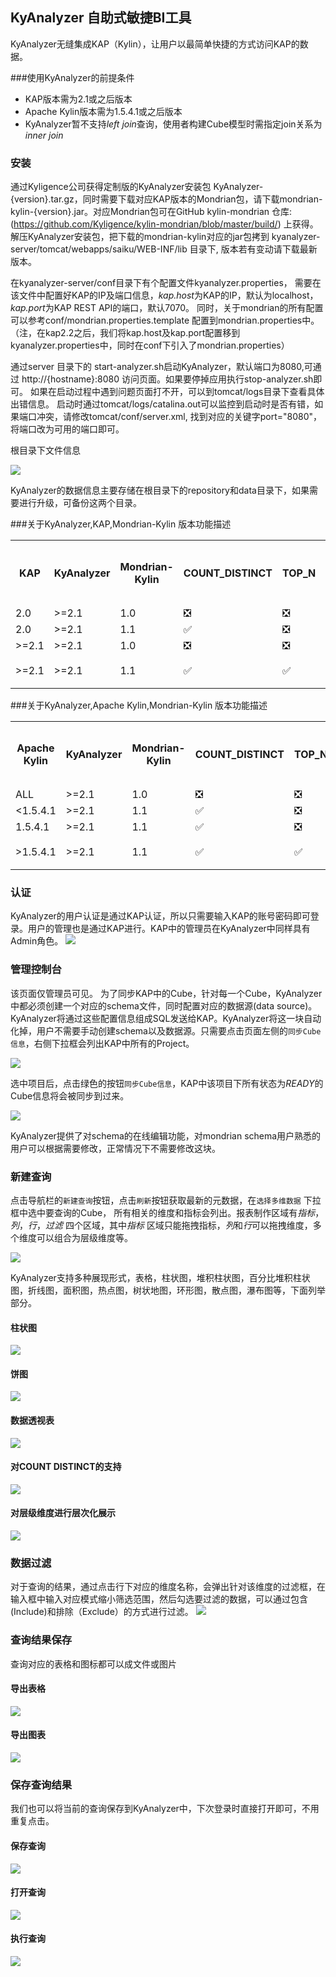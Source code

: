 ## KyAnalyzer 自助式敏捷BI工具

KyAnalyzer无缝集成KAP（Kylin），让用户以最简单快捷的方式访问KAP的数据。


###使用KyAnalyzer的前提条件
* KAP版本需为2.1或之后版本
* Apache Kylin版本需为1.5.4.1或之后版本
* KyAnalyzer暂不支持*left join*查询，使用者构建Cube模型时需指定join关系为*inner join*


### 安装
通过Kyligence公司获得定制版的KyAnalyzer安装包 KyAnalyzer-{version}.tar.gz，同时需要下载对应KAP版本的Mondrian包，请下载mondrian-kylin-{version}.jar。对应Mondrian包可在GitHub kylin-mondrian 仓库: (https://github.com/Kyligence/kylin-mondrian/blob/master/build/) 上获得。
解压KyAnalyzer安装包，把下载的mondrian-kylin对应的jar包拷到 kyanalyzer-server/tomcat/webapps/saiku/WEB-INF/lib 目录下, 版本若有变动请下载最新版本。

在kyanalyzer-server/conf目录下有个配置文件kyanalyzer.properties， 需要在该文件中配置好KAP的IP及端口信息，*kap.host*为KAP的IP，默认为localhost，*kap.port*为KAP REST API的端口，默认7070。
同时，关于mondrian的所有配置可以参考conf/mondrian.properties.template 配置到mondrian.properties中。
（注，在kap2.2之后，我们将kap.host及kap.port配置移到kyanalyzer.properties中，同时在conf下引入了mondrian.properties）

通过server 目录下的 start-analyzer.sh启动KyAnalyzer，默认端口为8080,可通过 http://{hostname}:8080 访问页面。如果要停掉应用执行stop-analyzer.sh即可。
如果在启动过程中遇到问题页面打不开，可以到tomcat/logs目录下查看具体出错信息。
启动时通过tomcat/logs/catalina.out可以监控到启动时是否有错，如果端口冲突，请修改tomcat/conf/server.xml, 找到对应的关键字port="8080"，将端口改为可用的端口即可。

根目录下文件信息

![](images/server_dir.png)


KyAnalyzer的数据信息主要存储在根目录下的repository和data目录下，如果需要进行升级，可备份这两个目录。

###关于KyAnalyzer,KAP,Mondrian-Kylin 版本功能描述
<table>
    <tr>
    <th>KAP</th>
    <th>KyAnalyzer</th>
    <th>Mondrian-Kylin</th>
    <th>COUNT_DISTINCT</th>
    <th>TOP_N</th>
    <th>正常查询</th>
    <th></th>
    </tr>
    <tr>
        <td>2.0</td>
        <td>&gt;=2.1</td>
        <td>1.0</td>
        <td>❎</td>
        <td>❎</td>
        <td>✅</td>
        <td></td>
    </tr>
    <tr>
        <td>2.0</td>
        <td>&gt;=2.1</td>
        <td>1.1</td>
        <td>✅</td>
        <td>❎</td>
        <td>❎</td>
        <td></td>
    </tr>
    <tr>
        <td>&gt;=2.1</td>
        <td>&gt;=2.1</td>
        <td>1.0</td>
        <td>❎</td>
        <td>❎</td>
        <td>✅</td>
        <td></td>
    </tr> 
    <tr>
        <td>&gt;=2.1</td>
        <td>&gt;=2.1</td>
        <td>1.1</td>
        <td>✅</td>
        <td>✅</td>
        <td>✅</td>
        <td>推荐</td>
    </tr>     
</table>


###关于KyAnalyzer,Apache Kylin,Mondrian-Kylin 版本功能描述
<table>
    <tr>
    <th>Apache Kylin</th>
    <th>KyAnalyzer</th>
    <th>Mondrian-Kylin</th>
    <th>COUNT_DISTINCT</th>
    <th>TOP_N</th>
    <th>正常查询</th>
    <th></th>
    </tr>
    <tr>
        <td>ALL</td>
        <td>&gt;=2.1</td>
        <td>1.0</td>
        <td>❎</td>
        <td>❎</td>
        <td>✅</td>
        <td></td>
    </tr>
    <tr>
        <td>&lt;1.5.4.1</td>
        <td>&gt;=2.1</td>
        <td>1.1</td>
        <td>✅</td>
        <td>❎</td>
        <td>❎</td>
        <td></td>
    </tr>
    <tr>
        <td>1.5.4.1</td>
        <td>&gt;=2.1</td>
        <td>1.1</td>
        <td>✅</td>
        <td>❎</td>
        <td>✅</td>
        <td></td>
    </tr> 
    <tr>
        <td>&gt;1.5.4.1</td>
        <td>&gt;=2.1</td>
        <td>1.1</td>
        <td>✅</td>
        <td>✅</td>
        <td>✅</td>
        <td>推荐</td>
    </tr>         
</table>



### 认证
KyAnalyzer的用户认证是通过KAP认证，所以只需要输入KAP的账号密码即可登录。用户的管理也是通过KAP进行。KAP中的管理员在KyAnalyzer中同样具有Admin角色。
![](images/analyzer_login.png)

### 管理控制台
该页面仅管理员可见。
为了同步KAP中的Cube，针对每一个Cube，KyAnalyzer中都必须创建一个对应的schema文件，同时配置对应的数据源(data source)。KyAnalyzer将通过这些配置信息组成SQL发送给KAP。KyAnalyzer将这一块自动化掉，用户不需要手动创建schema以及数据源。只需要点击页面左侧的`同步Cube信息`，右侧下拉框会列出KAP中所有的Project。

![](images/admin_sync.png)

选中项目后，点击绿色的按钮`同步Cube信息`，KAP中该项目下所有状态为*READY*的Cube信息将会被同步到过来。

![](images/sync_done_tip.png)

KyAnalyzer提供了对schema的在线编辑功能，对mondrian schema用户熟悉的用户可以根据需要修改，正常情况下不需要修改这块。

### 新建查询
点击导航栏的`新建查询`按钮，点击`刷新`按钮获取最新的元数据，在`选择多维数据` 下拉框中选中要查询的Cube， 所有相关的维度和指标会列出。报表制作区域有*指标*，*列*，*行*，*过滤* 四个区域，其中*指标* 区域只能拖拽指标，*列*和*行*可以拖拽维度，多个维度可以组合为层级维度等。

![](images/cube_refresh.png)

KyAnalyzer支持多种展现形式，表格，柱状图，堆积柱状图，百分比堆积柱状图，折线图，面积图，热点图，树状地图，环形图，散点图，瀑布图等，下面列举部分。

#### 柱状图
![](images/bar_chart.png)

#### 饼图
![](images/pie_chart.png)

#### 数据透视表
![](images/pivotal_table.png)

#### 对COUNT DISTINCT的支持
![](images/count_distinct.png)

#### 对层级维度进行层次化展示
![](images/hierarchy_table.png)


### 数据过滤
对于查询的结果，通过点击行下对应的维度名称，会弹出针对该维度的过滤框，在输入框中输入对应模式缩小筛选范围，然后勾选要过滤的数据，可以通过包含(Include)和排除（Exclude）的方式进行过滤。
![](images/filter.png)

### 查询结果保存
查询对应的表格和图标都可以成文件或图片

#### 导出表格
![](images/export_table.png)

#### 导出图表
![](images/export_image.png)

### 保存查询结果
我们也可以将当前的查询保存到KyAnalyzer中，下次登录时直接打开即可，不用重复点击。

#### 保存查询
![](images/save_query.png)

#### 打开查询
![](images/open_query.png)

#### 执行查询
![](images/execute_query.png)






